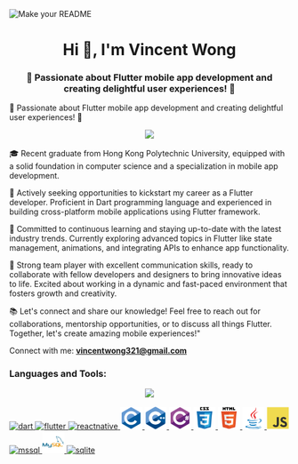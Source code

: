 
<img width="1834" alt="Make your README" src="https://github.com/wongkahim/wongkahim/assets/91853380/512b15d6-3994-4705-bee9-0556b4302b62">

<h1 align="center">Hi 👋, I'm Vincent Wong</h1>
<h3 align="center">🚀 Passionate about Flutter mobile app development and creating delightful user experiences! 📱</h3>

🚀 Passionate about Flutter mobile app development and creating delightful user experiences! 📱
<p align="center">
    <img src="https://github.com/wongkahim/wongkahim/assets/91853380/babf00f7-5dbb-4734-ba0e-173ec1f45581"/>
</p>

🎓 Recent graduate from Hong Kong Polytechnic University, equipped with a solid foundation in computer science and a specialization in mobile app development.

💼 Actively seeking opportunities to kickstart my career as a Flutter developer. Proficient in Dart programming language and experienced in building cross-platform mobile applications using Flutter framework.

🌟 Committed to continuous learning and staying up-to-date with the latest industry trends. Currently exploring advanced topics in Flutter like state management, animations, and integrating APIs to enhance app functionality.

🤝 Strong team player with excellent communication skills, ready to collaborate with fellow developers and designers to bring innovative ideas to life. Excited about working in a dynamic and fast-paced environment that fosters growth and creativity.

📚 Let's connect and share our knowledge! Feel free to reach out for collaborations, mentorship opportunities, or to discuss all things Flutter. Together, let's create amazing mobile experiences!"

Connect with me: **vincentwong321@gmail.com**
<p align="left">
</p>

<h3 align="left">Languages and Tools:</h3>

<p align="center">
    <img src="https://github-readme-stats.vercel.app/api/top-langs/?username=wongkahim)](https://github.com/anuraghazra/github-readme-stats"/>
</p>

<p align="left"> 
  <a href="https://dart.dev" target="_blank" rel="noreferrer"> <img src="https://www.vectorlogo.zone/logos/dartlang/dartlang-icon.svg" alt="dart" width="40" height="40"/> </a> 
  <a href="https://flutter.dev" target="_blank" rel="noreferrer"> <img src="https://www.vectorlogo.zone/logos/flutterio/flutterio-icon.svg" alt="flutter" width="40" height="40"/> </a>
  <a href="https://reactnative.dev/" target="_blank" rel="noreferrer"> <img src="https://reactnative.dev/img/header_logo.svg" alt="reactnative" width="40" height="40"/> </a> 
  <a href="https://www.cprogramming.com/" target="_blank" rel="noreferrer"> <img src="https://raw.githubusercontent.com/devicons/devicon/master/icons/c/c-original.svg" alt="c" width="40" height="40"/> </a> 
  <a href="https://www.w3schools.com/cpp/" target="_blank" rel="noreferrer"> <img src="https://raw.githubusercontent.com/devicons/devicon/master/icons/cplusplus/cplusplus-original.svg" alt="cplusplus" width="40" height="40"/> </a> 
  <a href="https://www.w3schools.com/cs/" target="_blank" rel="noreferrer"> <img src="https://raw.githubusercontent.com/devicons/devicon/master/icons/csharp/csharp-original.svg" alt="csharp" width="40" height="40"/> </a> 
  <a href="https://www.w3schools.com/css/" target="_blank" rel="noreferrer"> <img src="https://raw.githubusercontent.com/devicons/devicon/master/icons/css3/css3-original-wordmark.svg" alt="css3" width="40" height="40"/> </a> 
  <a href="https://www.w3.org/html/" target="_blank" rel="noreferrer"> <img src="https://raw.githubusercontent.com/devicons/devicon/master/icons/html5/html5-original-wordmark.svg" alt="html5" width="40" height="40"/> </a> 
  <a href="https://www.java.com" target="_blank" rel="noreferrer"> <img src="https://raw.githubusercontent.com/devicons/devicon/master/icons/java/java-original.svg" alt="java" width="40" height="40"/> </a> 
  <a href="https://developer.mozilla.org/en-US/docs/Web/JavaScript" target="_blank" rel="noreferrer"> <img src="https://raw.githubusercontent.com/devicons/devicon/master/icons/javascript/javascript-original.svg" alt="javascript" width="40" height="40"/</a>   <a href="https://www.microsoft.com/en-us/sql-server" target="_blank" rel="noreferrer"> <img src="https://www.svgrepo.com/show/303229/microsoft-sql-server-logo.svg" alt="mssql" width="40" height="40"/> </a> 
  <a href="https://www.mysql.com/" target="_blank" rel="noreferrer"> <img src="https://raw.githubusercontent.com/devicons/devicon/master/icons/mysql/mysql-original-wordmark.svg" alt="mysql" width="40" height="40"/> </a> 
  <a href="https://www.sqlite.org/" target="_blank" rel="noreferrer"> <img src="https://www.vectorlogo.zone/logos/sqlite/sqlite-icon.svg" alt="sqlite" width="40" height="40"/> </a> 
</p>
